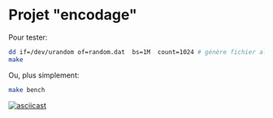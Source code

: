 # Projet "encodage"


Pour tester:
```sh
dd if=/dev/urandom of=random.dat  bs=1M  count=1024 # génère fichier aléatoire de 1Go
make
```
Ou, plus simplement:
```sh
make bench
```

[![asciicast](https://asciinema.org/a/vav1lWD6Ju78KFT375HWXxake.svg)](https://asciinema.org/a/vav1lWD6Ju78KFT375HWXxake)
